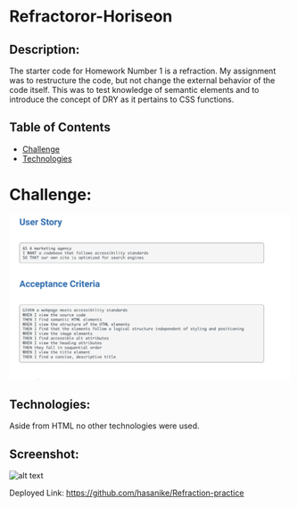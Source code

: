 # Refractoror-Horiseon

## Description:
 The starter code for Homework Number 1 is a refraction. My assignment was to restructure the code, but not change the external behavior of the code itself. This was to test knowledge of semantic elements and to introduce the concept of DRY as it pertains to CSS functions. 

## Table of Contents
- [Challenge](#challenge)
- [Technologies](#technologies)


# Challenge: 
![alt text](/assets/images/Screenshot%202024-02-13%20at%2010.05.50%20PM.png "User Criteria/Challenge")


## Technologies:
 Aside from HTML no other technologies were used. 

## Screenshot:
 ![alt text](/assets/images/HoriseonScreenshot.png "Image of refracted webpage")

Deployed Link:
    https://github.com/hasanike/Refraction-practice